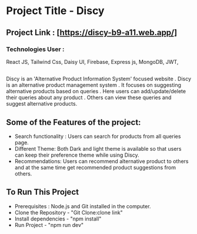 # Project Title - Discy
## Project Link : [https://discy-b9-a11.web.app/]

### Technologies User :

React JS, Tailwind Css, Daisy UI, Firebase, Express js, MongoDB, JWT, 

##

Discy is an 'Alternative Product Information System' focused website . Discy is an alternative product management system . It focuses on suggesting alternative products based on queries . Here users can add/update/delete their queries about any product . Others can view these queries and suggest alternative products. 


## Some of the Features of the project:
- Search functionality : Users can search for products from all queries page. 
- Different Theme: Both Dark and light theme is available so that users can keep their preference theme while using Discy. 
- Recommendations: Users can recommend alternative product to others and at the same time get recommended product suggestions from others. 

## To Run This Project

- Prerequisites : Node.js and Git installed in the computer.
- Clone the Repository - "Git Clone:clone link"
- Install dependencies - "npm install"
- Run Project - "npm run dev"




